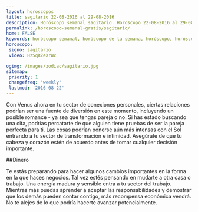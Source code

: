 ```yaml
---
layout: horoscopos
title: sagitario 22-08-2016 al 29-08-2016 
description: Horóscopo semanal sagitario. Horoscopo 22-08-2016 al 29-08-2016. Horoscopos univision gratis
permalink: /horoscopo-semanal-gratis/sagitario/
home: FALSE
keywords: horóscopo semanal, horóscopo de la semana, horóscopo, horóscopo gratis,horóscopos, horóscopo esperanza gracia, horoscopos sagitario la semana, horóscopos gratis, Tarot, Astrologia, Zodíaco, sagitario, horoscopo gratis
horoscopo:
 signo: sagitario
 video: HzSqRZeXrWc

ogimg: /images/zodiac/sagitario.jpg
sitemap:
 priority: 1
 changefreq: 'weekly'
 lastmod: '2016-08-22'
---
```



Con Venus ahora en tu sector de conexiones personales, ciertas relaciones podrían ser una fuente de diversión en este momento, incluyendo un posible romance - ya sea que tengas pareja o no. Si has estado buscando una cita, podrías percatarte de que alguien tiene pruebas de ser la pareja perfecta para ti. Las cosas podrían ponerse aún más intensas con el Sol entrando a tu sector de transformación e intimidad. Asegúrate de que tu cabeza y corazón estén de acuerdo antes de tomar cualquier decisión importante.

##Dinero

Te estás preparando para hacer algunos cambios importantes en la forma en la que haces negocios. Tal vez estés pensando en mudarte a otra casa o trabajo. Una energía madura y  sensible entra a tu sector del trabajo. Mientras más puedas aprender a aceptar las responsabilidades y demostrar que los demás pueden contar contigo, más recompensa económica vendrá. No te alejes de lo que podría hacerte avanzar potencialmente.